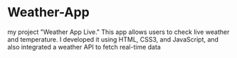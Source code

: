 # Weather-App
 my project "Weather App Live." This app allows users to check live weather and temperature. I developed it using HTML, CSS3, and JavaScript, and also integrated a weather API to fetch real-time data

